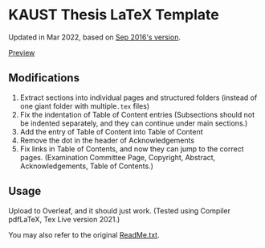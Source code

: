 # KAUST Thesis LaTeX Template

Updated in Mar 2022, based on [Sep 2016's version](https://library.kaust.edu.sa/theses#:~:text=LaTeX%20template-,LaTeX%20template,-for%20KAUST%20thesis).

[Preview](thesis.pdf)

## Modifications
1. Extract sections into individual pages and structured folders (instead of one giant folder with multiple`.tex` files) 
2. Fix the indentation of Table of Content entries (Subsections should not be indented separately, and they can continue under main sections.)
3. Add the entry of Table of Content into Table of Content
4. Remove the dot in the header of Acknowledgements
5. Fix links in Table of Contents, and now they can jump to the correct pages. (Examination Committee Page, Copyright, Abstract, Acknowledgements, Table of Contents.)

## Usage
Upload to Overleaf, and it should just work. (Tested using Compiler pdfLaTeX, Tex Live version 2021.)

You may also refer to the original [ReadMe.txt](ReadMe.txt).

